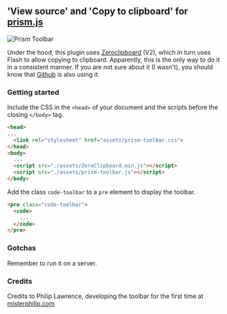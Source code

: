## 'View source' and 'Copy to clipboard' for [prism.js](http://prismjs.com)

<img src="http://danmind.ru/tmp/prism-toolbar.png" alt="Prism Toolbar"/><br/>

Under the hood, this plugin uses [Zeroclipboard](http://zeroclipboard.org) (V2), which in turn uses Flash to allow copying to clipboard. Apparently, this is the only way to do it in a consistent manner. If you are not sure about it (I wasn't), you should know that [Github](https://github.com/blog/1365-a-more-transparent-clipboard-button) is also using it.

### Getting started
Include the CSS in the `<head>` of your document and the scripts before the closing `</body>` tag.

```html
<head>
...
  <link rel="stylesheet" href="assets/prism-toolbar.css">
</head>
<body>
  ...
  <script src="./assets/ZeroClipboard.min.js"></script>
  <script src="./assets/prism-toolbar.js"></script>
</body>
```

Add the class `code-toolbar` to a `pre` element to display the toolbar.

```html
<pre class="code-toolbar">
  <code>
    ...
  </code>
</pre>
```


### Gotchas
Remember to run it on a server.

### Credits
Credits to Philip Lawrence, developing the toolbar for the first time at [misterphilip.com](http://dev.misterphilip.com/prism/plugins/toolbar/)